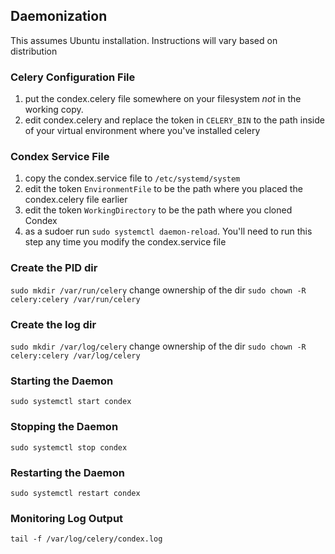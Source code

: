 ## Daemonization
This assumes Ubuntu installation. Instructions will vary based on distribution

### Celery Configuration File
1. put the condex.celery file somewhere on your filesystem *not* in the working copy.
2. edit condex.celery and replace the token in `CELERY_BIN` to the path inside of your virtual environment where you've installed celery

### Condex Service File
1. copy the condex.service file to `/etc/systemd/system`
2. edit the token `EnvironmentFile` to be the path where you placed the condex.celery file earlier
3. edit the token `WorkingDirectory` to be the path where you cloned Condex
4. as a sudoer run `sudo systemctl daemon-reload`. You'll need to run this step any time you modify the condex.service file

### Create the PID dir
`sudo mkdir /var/run/celery`
change ownership of the dir
`sudo chown -R celery:celery /var/run/celery`

### Create the log dir
`sudo mkdir /var/log/celery`
change ownership of the dir
`sudo chown -R celery:celery /var/log/celery`

### Starting the Daemon
`sudo systemctl start condex`

### Stopping the Daemon
`sudo systemctl stop condex`

### Restarting the Daemon
`sudo systemctl restart condex`

### Monitoring Log Output
`tail -f /var/log/celery/condex.log`